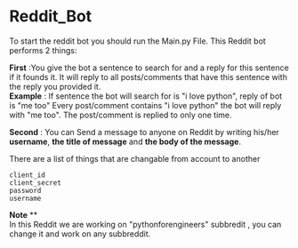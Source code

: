 # Reddit_Bot
To start the reddit bot you should run the Main.py File.
This Reddit bot performs 2 things:

**First** :You give the bot a sentence to search for and a reply for this sentence if it founds it.
It will reply to all posts/comments that have this sentence with the reply you provided it.
<br>**Example** :
If sentence the bot will search for is "i love python", reply of bot is "me too"
Every post/comment contains "i love python" the bot will reply with "me too".
The post/comment is replied to only one time.

**Second** : You can Send a message to anyone on Reddit by writing his/her **username**, **the title of message** and **the body of the message**.

There are a list of things that are changable from account to another
```
client_id
client_secret
password
username
```
**Note**  **   
In this Reddit we are working on "pythonforengineers" subbredit , you can change it and work on any subbreddit. 
